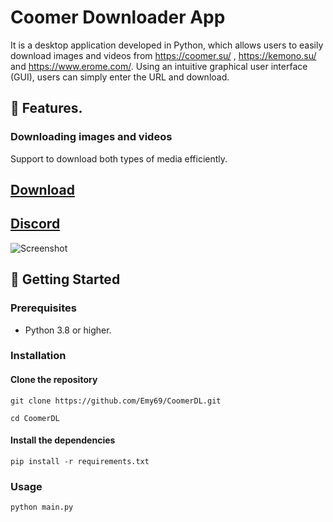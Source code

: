 # Coomer Downloader App 
It is a desktop application developed in Python, which allows users to easily download images and videos from https://coomer.su/ , https://kemono.su/ and https://www.erome.com/. Using an intuitive graphical user interface (GUI), users can simply enter the URL and download.

## 🌟 Features.
    
### Downloading images and videos
Support to download both types of media efficiently.

## 
## [Download](https://github.com/Emy69/CoomerDL/releases) 
## [Discord](https://discord.gg/u5CawUYZGk)
![Screenshot](https://github.com/Emy69/CoomerDL/blob/main/resources/screenshots/Screenshot%202024-03-25.png)



## 🚀 Getting Started

### Prerequisites
- Python 3.8 or higher.

### Installation

#### Clone the repository
````git clone https://github.com/Emy69/CoomerDL.git````

````cd CoomerDL````

#### Install the dependencies
````pip install -r requirements.txt````

### Usage
````python main.py````
